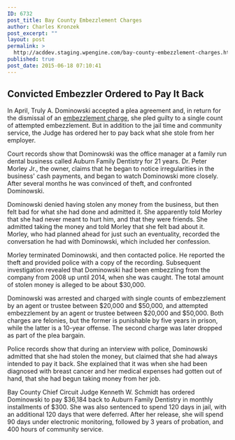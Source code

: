 ```yaml
---
ID: 6732
post_title: Bay County Embezzlement Charges
author: Charles Kronzek
post_excerpt: ""
layout: post
permalink: >
  http://acddev.staging.wpengine.com/bay-county-embezzlement-charges.html
published: true
post_date: 2015-06-18 07:10:41
---
```

<h2><b>Convicted Embezzler Ordered to Pay It Back</b></h2>
In April, Truly A. Dominowski accepted a plea agreement and, in return for the dismissal of an <a href="http://acddev.staging.wpengine.com/michigan-embezzlement-attorney-criminal-defense-lawyer.html" target="_blank">embezzlement charge</a>, she pled guilty to a single count of attempted embezzlement. But in addition to the jail time and community service, the Judge has ordered her to pay back what she stole from her employer.<!--more-->

Court records show that Dominowski was the office manager at a family run dental business called Auburn Family Dentistry for 21 years. Dr. Peter Morley Jr., the owner, claims that he began to notice irregularities in the business' cash payments, and began to watch Dominowski more closely. After several months he was convinced of theft, and confronted Dominowski.

Dominowski denied having stolen any money from the business, but then felt bad for what she had done and admitted it. She apparently told Morley that she had never meant to hurt him, and that they were friends. She admitted taking the money and told Morley that she felt bad about it. Morley, who had planned ahead for just such an eventuality, recorded the conversation he had with Dominowski, which included her confession.

Morley terminated Dominowski, and then contacted police. He reported the theft and provided police with a copy of the recording. Subsequent investigation revealed that Dominowski had been embezzling from the company from 2008 up until 2014, when she was caught. The total amount of stolen money is alleged to be about $30,000.

Dominowski was arrested and charged with single counts of embezzlement by an agent or trustee between $20,000 and $50,000, and attempted embezzlement by an agent or trustee between $20,000 and $50,000. Both charges are felonies, but the former is punishable by five years in prison, while the latter is a 10-year offense. The second charge was later dropped as part of the plea bargain.

Police records show that during an interview with police, Dominowski admitted that she had stolen the money, but claimed that she had always intended to pay it back. She explained that it was when she had been diagnosed with breast cancer and her medical expenses had gotten out of hand, that she had begun taking money from her job.

Bay County Chief Circuit Judge Kenneth W. Schmidt has ordered Dominowski to pay $36,184 back to Auburn Family Dentistry in monthly installments of $300. She was also sentenced to spend 120 days in jail, with an additional 120 days that were deferred. After her release, she will spend 90 days under electronic monitoring, followed by 3 years of probation, and 400 hours of community service.